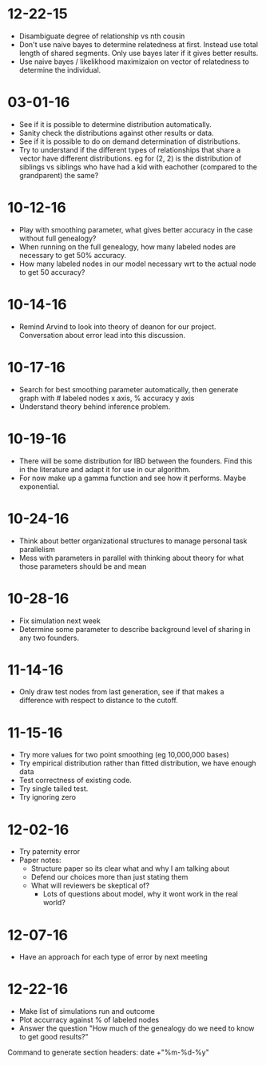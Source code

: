 12-22-15
========
* Disambiguate degree of relationship vs nth cousin
* Don't use naive bayes to determine relatedness at first. Instead use total length of shared segments. Only use bayes later if it gives better results.
* Use naive bayes / likelikhood maximizaion on vector of relatedness to determine the individual.

03-01-16
========

* See if it is possible to determine distribution automatically.
* Sanity check the distributions against other results or data.
* See if it is possible to do on demand determination of distributions.
* Try to understand if the different types of relationships that share a vector have different distributions. eg for (2, 2) is the distribution of siblings vs siblings who have had a kid with eachother (compared to the grandparent) the same?

10-12-16
========

* Play with smoothing parameter, what gives better accuracy in the case without full genealogy?
* When running on the full genealogy, how many labeled nodes are necessary to get 50% accuracy.
* How many labeled nodes in our model necessary wrt to the actual node to get 50 accuracy?

10-14-16
========

* Remind Arvind to look into theory of deanon for our project. Conversation about error lead into this discussion.

10-17-16
========

* Search for best smoothing parameter automatically, then generate graph with # labeled nodes x axis, % accuracy y axis
* Understand theory behind inference problem.

10-19-16
========

* There will be some distribution for IBD between the founders. Find this in the literature and adapt it for use in our algorithm.
* For now make up a gamma function and see how it performs. Maybe exponential.

10-24-16
========

* Think about better organizational structures to manage personal task parallelism
* Mess with parameters in parallel with thinking about theory for what those parameters should be and mean

10-28-16
=========

* Fix simulation next week
* Determine some parameter to describe background level of sharing in any two founders.

11-14-16
========

* Only draw test nodes from last generation, see if that makes a difference with respect to distance to the cutoff.

11-15-16
========

* Try more values for two point smoothing (eg 10,000,000 bases)
* Try empirical distribution rather than fitted distribution, we have enough data
* Test correctness of existing code.
* Try single tailed test.
* Try ignoring zero

12-02-16
========

* Try paternity error
* Paper notes:
     * Structure paper so its clear what and why I am talking about
     * Defend our choices more than just stating them
     * What will reviewers be skeptical of?
         * Lots of questions about model, why it wont work in the real world?
         
12-07-16
=========

* Have an approach for each type of error by next meeting

12-22-16
========

* Make list of simulations run and outcome
* Plot accurracy against % of labeled nodes
* Answer the question "How much of the genealogy do we need to know to get good results?"

Command to generate section headers:
date +"%m-%d-%y"
